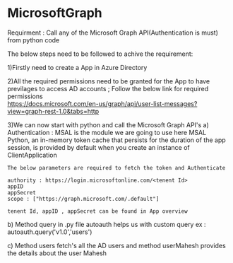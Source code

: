 # MicrosoftGraph

Requirment : Call any of the Microsoft Graph API(Authentication is must) from python code

The below steps need to be followed to achive the requirement:

1)Firstly need to create a App in Azure Directory

2)All the required permissions need to be granted for the App to have previlages to access AD accounts ; Follow the below link for required permissions  
https://docs.microsoft.com/en-us/graph/api/user-list-messages?view=graph-rest-1.0&tabs=http

3)We can now start with python and call the Microsoft Graph API's
  a) Authentication : MSAL is the module we are going to use here
    MSAL Python, an in-memory token cache that persists for the duration of the app session, is provided by default when you create an instance of       ClientApplication
    
    The below parameters are required to fetch the token and Authenticate 
        
    authority : https://login.microsoftonline.com/<tenent Id> 
    appID 
    appSecret
    scope : ["https://graph.microsoft.com/.default"]
    
    tenent Id, appID , appSecret can be found in App overview
    
  b) Method query in .py file autoauth helps us with custom query 
     ex : autoauth.query('v1.0','users')

  c) Method users fetch's all the AD users and method userMahesh provides the details about the user Mahesh 
